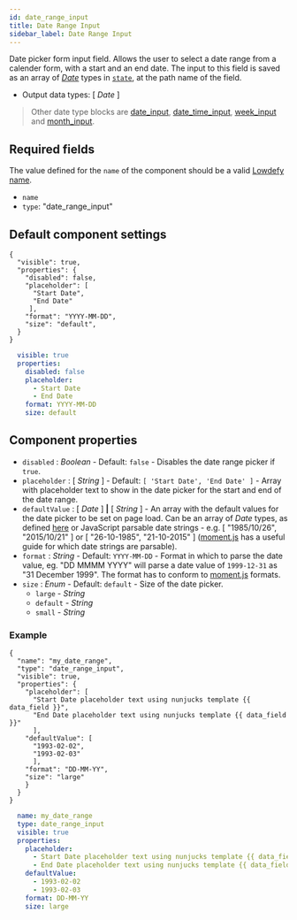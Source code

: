 ```yaml
---
id: date_range_input
title: Date Range Input
sidebar_label: Date Range Input
---
```


Date picker form input field. Allows the user to select a date range from a calender form, with a start and an end date.
The input to this field is saved as an array of [_Date_](date_input.md#date-type) types in [`state`](concepts/state.md), at the path name of the field.

- Output data types: [ _Date_ ]

>Other date type blocks are [date_input](date_input.md), [date_time_input](date_time_input.md), [week_input](week_input.md) and [month_input](month_input.md).

## Required fields

The value defined for the `name` of the component should be a valid [Lowdefy name](concepts/lowdefy-file.md#names-and-ids).

- `name`
- `type`: "date_range_input"

## Default component settings
<!--DOCUSAURUS_CODE_TABS-->
<!--JSON-->
```json5
{
  "visible": true,
  "properties": {
    "disabled": false,
    "placeholder": [
      "Start Date",
      "End Date"
     ],
    "format": "YYYY-MM-DD",
    "size": "default",
  }
}
```
<!--YAML-->
```yaml
  visible: true
  properties:
    disabled: false
    placeholder:
      - Start Date
      - End Date
    format: YYYY-MM-DD
    size: default
```
<!--END_DOCUSAURUS_CODE_TABS-->

## Component properties

- `disabled` : _Boolean_ - Default: `false` - Disables the date range picker if `true`.
- `placeholder` : [ _String_ ] - Default: `[ 'Start Date', 'End Date' ]` - Array with placeholder text to show in the date picker for the start and end of the date range.
- `defaultValue` : [ _Date_ ] **|** [ _String_ ] - An array with the default values for the date picker to be set on page load. Can be an array of _Date_ types, as defined [here](date_input.md#date-type) or JavaScript parsable date strings - e.g. [ "1985/10/26", "2015/10/21" ] or [ "26-10-1985", "21-10-2015" ] ([moment.js](https://momentjs.com/docs/#/parsing/string/) has a useful guide for which date strings are parsable).
- `format` : _String_ - Default: `YYYY-MM-DD` - Format in which to parse the date value, eg. "DD MMMM YYYY" will parse a date value of `1999-12-31` as "31 December 1999". The format has to conform to [moment.js](https://momentjs.com/docs/#/parsing/string-format/) formats.
- `size` : _Enum_ - Default: `default` - Size of the date picker.
  - `large` - _String_
  - `default` - _String_
  - `small` - _String_

### Example
<!--DOCUSAURUS_CODE_TABS-->
<!--JSON-->
```json5
{
  "name": "my_date_range",
  "type": "date_range_input",
  "visible": true,
  "properties": {
    "placeholder": [
      "Start Date placeholder text using nunjucks template {{ data_field }}",
      "End Date placeholder text using nunjucks template {{ data_field }}"
      ],
    "defaultValue": [
      "1993-02-02",
      "1993-02-03"
      ],
    "format": "DD-MM-YY",
    "size": "large"
    }
  }
}
```
<!--YAML-->
```yaml
  name: my_date_range
  type: date_range_input
  visible: true
  properties:
    placeholder:
      - Start Date placeholder text using nunjucks template {{ data_field }}
      - End Date placeholder text using nunjucks template {{ data_field }}
    defaultValue:
      - 1993-02-02
      - 1993-02-03
    format: DD-MM-YY
    size: large
```
<!--END_DOCUSAURUS_CODE_TABS-->